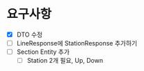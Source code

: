 # 요구사항
- [X] DTO 수정
- [ ] LineResponse에 StationResponse 추가하기 
- [ ] Section Entity 추가
    - [ ] Station 2개 필요, Up, Down